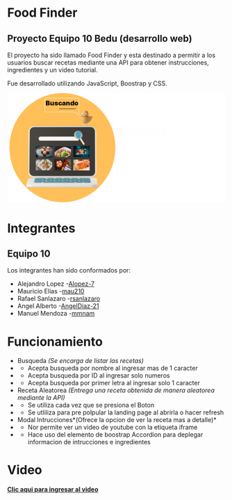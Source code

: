 # Food Finder

## Proyecto Equipo 10 Bedu (desarrollo web)
El proyecto ha sido llamado Food Finder y esta destinado a permitir a los usuarios buscar recetas mediante una API para obtener instrucciones, ingredientes y un video tutorial.

Fue desarrollado utilizando JavaScript, Boostrap y CSS.

![logo](src/assets/logo-food-white.png)

# Integrantes
## Equipo 10
Los integrantes han sido conformados por:

- Alejandro Lopez -[Alopez-7](https://github.com/Alopez-7)
- Mauricio Elias  -[mau210](https://github.com/mau210) 
- Rafael Sanlazaro -[rsanlazaro](https://github.com/rsanlazaro) 
- Angel Alberto -[AngelDiaz-21](https://github.com/AngelDiaz-21)
- Manuel Mendoza -[mmnam](https://github.com/mmnam)

# Funcionamiento


 - Busqueda *(Se encarga de listar las recetas)*
 - - Acepta busqueda por nombre al ingresar mas de 1 caracter 
 - - Acepta busqueda por ID al ingresar solo numeros 
 - - Acepta busqueda por primer letra al ingresar solo 1 caracter
 - Receta Aleatorea *(Entrega una receta obtenida de manera aleatorea mediante la API)*
 - - Se utiliza cada vez que se presiona el Boton 
 - - Se utliliza para pre polpular la landing page al abrirla o hacer refresh  
 - Modal Intrucciones*(Ofrece la opcion de ver la receta mas a detalle)*
 - - Nor permite ver un video de youtube con la etiqueta iframe
 - - Hace uso del elemento de boostrap Accordion para deplegar informacion de intrucciones e ingredientes 

 # Video

 **[Clic aqui para ingresar al video](https://clipchamp.com/watch/uixWU5P3DDX)**
